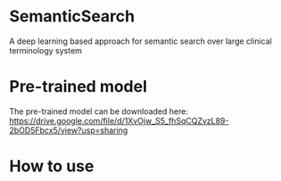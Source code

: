# SemanticSearch
A deep learning based approach for semantic search over large clinical terminology system

# Pre-trained model
The pre-trained model can be downloaded here: https://drive.google.com/file/d/1XvOjw_S5_fhSqCQZvzL89-2bOD5Fbcx5/view?usp=sharing

# How to use
